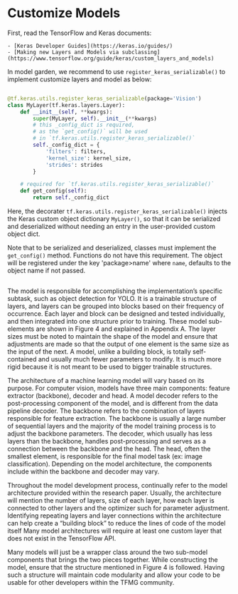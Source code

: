 # Customize Models

First, read the TensorFlow and Keras documents:

    - [Keras Developer Guides](https://keras.io/guides/)
    - [Making new Layers and Models via subclassing](https://www.tensorflow.org/guide/keras/custom_layers_and_models)

In model garden, we recommend to use `register_keras_serializable()` to implement customize layers and model as below:

```python

@tf.keras.utils.register_keras_serializable(package='Vision')
class MyLayer(tf.keras.layers.Layer):
    def __init__(self, **kwargs):
        super(MyLayer, self).__init__(**kwargs)
        # this _config_dict is required, 
        # as the `get_config()` will be used 
        # in `tf.keras.utils.register_keras_serializable()`
        self._config_dict = {
            'filters': filters,
            'kernel_size': kernel_size,
            'strides': strides
        }

    # required for `tf.keras.utils.register_keras_serializable()`
    def get_config(self):
        return self._config_dict
```

Here, the decorater `tf.keras.utils.register_keras_serializable()` injects the Keras custom object dictionary `MyLayer()`, so that it can be serialized and deserialized without needing an entry in the user-provided custom object dict. 

Note that to be serialized and deserialized, classes must implement the `get_config()` method. Functions do not have this requirement.
The object will be registered under the key 'package>name' where `name`, defaults to the object name if not passed.
##


The model is responsible for accomplishing the implementation’s specific subtask, such as object detection for YOLO. It is a trainable structure of layers, and layers can be grouped into blocks based on their frequency of occurrence. Each layer and block can be designed and tested individually, and then integrated into one structure prior to training. These model sub-elements are shown in Figure 4 and explained in Appendix A. The layer sizes must be noted to maintain the shape of the model and ensure that adjustments are made so that the output of one element is the same size as the input of the next. A model, unlike a building block, is totally self-contained and usually much fewer parameters to modify. It is much more rigid because it is not meant to be used to bigger trainable structures. 

The architecture of a machine learning model will vary based on its purpose. For computer vision, models have three main components: feature extractor (backbone), decoder and head. A model decoder refers to the post-processing component of the model, and is different from the data pipeline decoder. The backbone refers to the combination of layers responsible for feature extraction. The backbone is usually a large number of sequential layers and the majority of the model training process is to adjust the backbone parameters. The decoder, which usually has less layers than the backbone, handles post-processing and serves as a connection between the backbone and the head. The head, often the smallest element, is responsible for the final model task (ex: image classification). Depending on the model architecture, the components include within the backbone and decoder may vary. 

Throughout the model development process, continually refer to the model architecture provided within the research paper. Usually, the architecture will mention the number of layers, size of each layer, how each layer is connected to other layers and the optimizer such for parameter adjustment. Identifying repeating layers and layer connections within the architecture can help create a “building block” to reduce the lines of code of the model itself Many model architectures will require at least one custom layer that does not exist in the TensorFlow API. 

Many models will just be a wrapper class around the two sub-model components that brings the two pieces together. While constructing the model, ensure that the structure mentioned in Figure 4 is followed. Having such a structure will maintain code modularity and allow your code to be usable for other developers within the TFMG community. 
